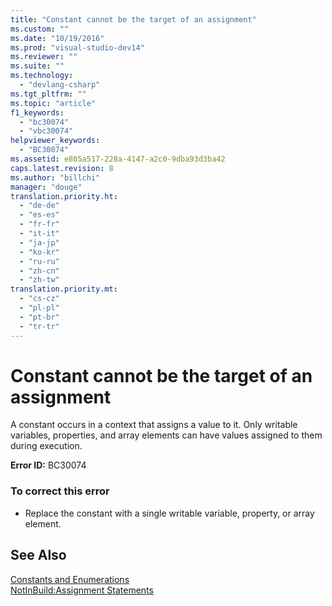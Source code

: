 ```yaml
---
title: "Constant cannot be the target of an assignment"
ms.custom: ""
ms.date: "10/19/2016"
ms.prod: "visual-studio-dev14"
ms.reviewer: ""
ms.suite: ""
ms.technology: 
  - "devlang-csharp"
ms.tgt_pltfrm: ""
ms.topic: "article"
f1_keywords: 
  - "bc30074"
  - "vbc30074"
helpviewer_keywords: 
  - "BC30074"
ms.assetid: e805a517-228a-4147-a2c0-9dba93d3ba42
caps.latest.revision: 8
ms.author: "billchi"
manager: "douge"
translation.priority.ht: 
  - "de-de"
  - "es-es"
  - "fr-fr"
  - "it-it"
  - "ja-jp"
  - "ko-kr"
  - "ru-ru"
  - "zh-cn"
  - "zh-tw"
translation.priority.mt: 
  - "cs-cz"
  - "pl-pl"
  - "pt-br"
  - "tr-tr"
---
```

# Constant cannot be the target of an assignment
A constant occurs in a context that assigns a value to it. Only writable variables, properties, and array elements can have values assigned to them during execution.  
  
 **Error ID:** BC30074  
  
### To correct this error  
  
-   Replace the constant with a single writable variable, property, or array element.  
  
## See Also  
 [Constants and Enumerations](../Topic/Constants%20and%20Enumerations%20in%20Visual%20Basic.md)   
 [NotInBuild:Assignment Statements](http://msdn.microsoft.com/en-us/eb4f91e9-fbbf-45ca-b21d-e8ae069de4f9)